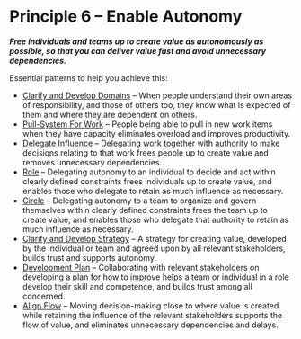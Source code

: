 [:menu-title]: # "Enable Autonomy"

# Principle 6 – Enable Autonomy


**_Free individuals and teams up to create value as autonomously as possible, so that you can deliver value fast and avoid unnecessary dependencies._**

Essential patterns to help you achieve this:

-   [Clarify and Develop Domains](section:clarify-and-develop-domains) – When people understand their own areas of responsibility, and those of others too, they know what is expected of them and where they are dependent on others.
-   [Pull-System For Work](section:pull-system-for-work) – People being able to pull in new work items when they have capacity eliminates overload and improves productivity.
-   [Delegate Influence](section:delegate-influence) – Delegating work together with authority to make decisions relating to that work frees people up to create value and removes unnecessary dependencies. 
-   [Role](section:role) – Delegating autonomy to an individual to decide and act within clearly defined constraints frees individuals up to create value, and enables those who delegate to retain as much influence as necessary. 
-   [Circle](section:circle) – Delegating autonomy to a team to organize and govern themselves within clearly defined constraints frees the team up to create value, and enables those who delegate that authority to retain as much influence as necessary.
-   [Clarify and Develop Strategy](section:clarify-and-develop-strategy) – A strategy for creating value, developed by the individual or team and agreed upon by all relevant stakeholders, builds trust and supports autonomy.
-   [Development Plan](section:development-plan) – Collaborating with relevant stakeholders on developing a plan for how to improve helps a team or individual in a role develop their skill and competence, and builds trust among all concerned.
-   [Align Flow](section:align-flow) – Moving decision-making close to where value is created while retaining the influence of the relevant stakeholders supports the flow of value, and eliminates unnecessary dependencies and delays.

